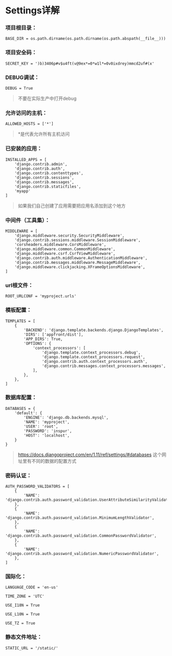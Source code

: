 # Settings详解

### 项目根目录：

```
BASE_DIR = os.path.dirname(os.path.dirname(os.path.abspath(__file__)))
```

### 项目安全码：

```
SECRET_KEY = ')b)3406p#v$u4ft(v@9ex*=0*w1l*=0v0ixdrey)mmcd2uf#(x'
```

### DEBUG调试：

```
DEBUG = True
```

> 不要在实际生产中打开debug

### 允许访问的主机：

```
ALLOWED_HOSTS = ['*']
```

> *是代表允许所有主机访问

### 已安装的应用：

```
INSTALLED_APPS = [
    'django.contrib.admin',
    'django.contrib.auth',
    'django.contrib.contenttypes',
    'django.contrib.sessions',
    'django.contrib.messages',
    'django.contrib.staticfiles',
    'myapp'
]
```

> 如果我们自己创建了应用需要把应用名添加到这个地方

### 中间件（工具集）：

```
MIDDLEWARE = [
    'django.middleware.security.SecurityMiddleware',
    'django.contrib.sessions.middleware.SessionMiddleware',
    'corsheaders.middleware.CorsMiddleware',
    'django.middleware.common.CommonMiddleware',
    'django.middleware.csrf.CsrfViewMiddleware',
    'django.contrib.auth.middleware.AuthenticationMiddleware',
    'django.contrib.messages.middleware.MessageMiddleware',
    'django.middleware.clickjacking.XFrameOptionsMiddleware',
]
```

### url根文件：

```
ROOT_URLCONF = 'myproject.urls'
```

### 模板配置： 

```
TEMPLATES = [
    {
        'BACKEND': 'django.template.backends.django.DjangoTemplates',
        'DIRS': ['appfront/dist'],
        'APP_DIRS': True,
        'OPTIONS': {
            'context_processors': [
                'django.template.context_processors.debug',
                'django.template.context_processors.request',
                'django.contrib.auth.context_processors.auth',
                'django.contrib.messages.context_processors.messages',
            ],
        },
    },
]
```

### 数据库配置： 

```
DATABASES = {
    'default': {
        'ENGINE': 'django.db.backends.mysql',
        'NAME': 'myproject',
        'USER': 'root',
        'PASSWORD': 'inspur',
        'HOST': 'localhost',
    }
}
```

> https://docs.djangoproject.com/en/1.11/ref/settings/#databases 这个网址里有不同的数据的配置方式

### 密码认证：

```
AUTH_PASSWORD_VALIDATORS = [
    {
        'NAME': 'django.contrib.auth.password_validation.UserAttributeSimilarityValidator',
    },
    {
        'NAME': 'django.contrib.auth.password_validation.MinimumLengthValidator',
    },
    {
        'NAME': 'django.contrib.auth.password_validation.CommonPasswordValidator',
    },
    {
        'NAME': 'django.contrib.auth.password_validation.NumericPasswordValidator',
    },
]
```

### 国际化： 

```
LANGUAGE_CODE = 'en-us'

TIME_ZONE = 'UTC'

USE_I18N = True

USE_L10N = True

USE_TZ = True
```

### 静态文件地址： 

```
STATIC_URL = '/static/'
```